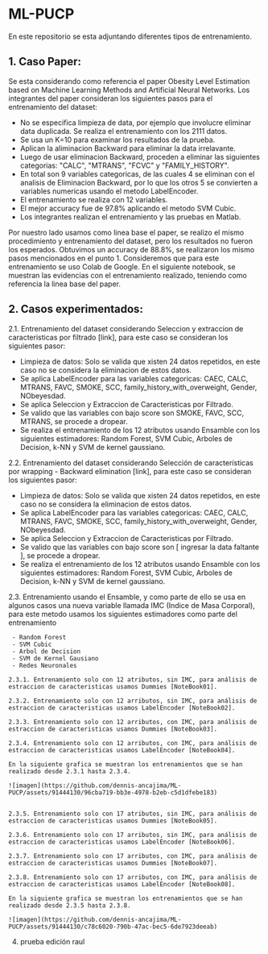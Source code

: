 # ML-PUCP
En este repositorio se esta adjuntando diferentes tipos de entrenamiento.

## 1. Caso Paper:
  Se esta considerando como referencia el paper Obesity Level Estimation based on Machine Learning Methods and Artificial Neural Networks.
  Los integrantes del paper consideran los siguientes pasos para el entrenamiento del dataset:
   - No se especifica limpieza de data, por ejemplo que involucre eliminar data duplicada. Se realiza el entrenamiento con los 2111 datos.
   - Se usa un K=10 para examinar los resultados de la prueba.
   - Aplican la aliminacion Backward para eliminar la data irrelavante.
   - Luego de usar eliminacion Backward, proceden a eliminar las siguientes categorias: "CALC", "MTRANS", "FCVC" y "FAMILY_HISTORY".
   - En total son 9 variables categoricas, de las cuales 4 se eliminan con el analisis de Eliminacion Backward, por lo que los otros 5 se convierten a variables numericas usando el metodo LabelEncoder.
   - El entrenamiento se realiza con 12 variables.
   - El mejor accuracy fue de 97.8% aplicando el metodo SVM Cubic.
   - Los integrantes realizan el entrenamiento y las pruebas en Matlab.
  
  Por nuestro lado usamos como linea base el paper, se realizo el mismo procedimiento y entrenamiento del dataset, 
  pero los resultados no fueron los esperados. Obtuvimos un accuracy de 88.8%, se realizaron los mismo pasos mencionados en el punto 1.
  Consideremos que para este entrenamiento se uso Colab de Google.
  En el siguiente notebook, se muestran las evidencias con el entrenamiento realizado, teniendo como referencia la linea base del paper.

## 2. Casos experimentados:
2.1. Entrenamiento del dataset considerando Seleccion y extraccion de caracteristicas por filtrado [link], para este caso se consideran los siguientes pasor:
   - Limpieza de datos: Solo se valida que xisten 24 datos repetidos, en este caso no se considera la eliminacion de estos datos.
   - Se aplica LabelEncoder para las variables categoricas: CAEC, CALC, MTRANS, FAVC, SMOKE, SCC, family_history_with_overweight, Gender, NObeyesdad.
   - Se aplica Seleccion y Extraccion de Caracteristicas por Filtrado.
   - Se valido que las variables con bajo score son SMOKE, FAVC, SCC, MTRANS, se procede a dropear.
   - Se realiza el entrenamiento de los 12 atributos usando Ensamble con los siguientes estimadores: Random Forest, SVM Cubic, Arboles de Decision, k-NN y SVM de kernel gaussiano.

2.2. Entrenamiento del dataset considerando Selección de características por wrapping - Backward elimination [link], para este caso se consideran los siguientes pasor:
   - Limpieza de datos: Solo se valida que xisten 24 datos repetidos, en este caso no se considera la eliminacion de estos datos.
   - Se aplica LabelEncoder para las variables categoricas: CAEC, CALC, MTRANS, FAVC, SMOKE, SCC, family_history_with_overweight, Gender, NObeyesdad.
   - Se aplica Seleccion y Extraccion de Caracteristicas por Filtrado.
   - Se valido que las variables con bajo score son [ ingresar la data faltante ], se procede a dropear.
   - Se realiza el entrenamiento de los 12 atributos usando Ensamble con los siguientes estimadores: Random Forest, SVM Cubic, Arboles de Decision, k-NN y SVM de kernel gaussiano.

2.3. Entrenamiento usando el Ensamble, y como parte de ello se usa en algunos casos una nueva variable llamada IMC (Indice de Masa Corporal), para este metodo usamos los siguientes estimadores como parte del entrenamiento

     - Random Forest
     - SVM Cubic
     - Arbol de Decision
     - SVM de Kernel Gausiano
     - Redes Neuronales
    
    2.3.1. Entrenamiento solo con 12 atributos, sin IMC, para análisis de estraccion de caracteristicas usamos Dummies [NoteBook01].
    
    2.3.2. Entrenamiento solo con 12 arributos, sin IMC, para análisis de estraccion de caracteristicas usamos LabelEncoder [NoteBook02].
    
    2.3.3. Entrenamiento solo con 12 arributos, con IMC, para análisis de estraccion de caracteristicas usamos Dummies [NoteBook03].
    
    2.3.4. Entrenamiento solo con 12 arributos, con IMC, para análisis de estraccion de caracteristicas usamos LabelEncoder [NoteBook04].

    En la siguiente grafica se muestran los entrenamientos que se han realizado desde 2.3.1 hasta 2.3.4.

    ![imagen](https://github.com/dennis-ancajima/ML-PUCP/assets/91444130/96cba719-bb3e-4978-b2eb-c5d1dfebe183)


    2.3.5. Entrenamiento solo con 17 atributos, sin IMC, para análisis de estraccion de caracteristicas usamos Dummies [NoteBook05].
    
    2.3.6. Entrenamiento solo con 17 arributos, sin IMC, para análisis de estraccion de caracteristicas usamos LabelEncoder [NoteBook06].
    
    2.3.7. Entrenamiento solo con 17 arributos, con IMC, para análisis de estraccion de caracteristicas usamos Dummies [NoteBook07].
    
    2.3.8. Entrenamiento solo con 17 arributos, con IMC, para análisis de estraccion de caracteristicas usamos LabelEncoder [NoteBook08].

    En la siguiente grafica se muestran los entrenamientos que se han realizado desde 2.3.5 hasta 2.3.8.

    ![imagen](https://github.com/dennis-ancajima/ML-PUCP/assets/91444130/c78c6020-790b-47ac-bec5-6de7923deeab)

    
4. prueba edición raul

  
  
